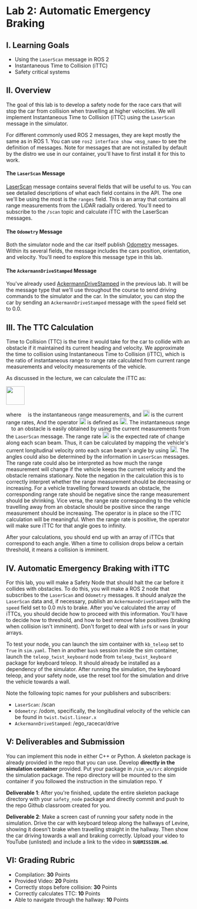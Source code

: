 # Lab 2: Automatic Emergency Braking

## I. Learning Goals

- Using the `LaserScan` message in ROS 2
- Instantaneous Time to Collision (iTTC)
- Safety critical systems

## II. Overview

The goal of this lab is to develop a safety node for the race cars that will stop the car from collision when travelling at higher velocities. We will implement Instantaneous Time to Collision (iTTC) using the `LaserScan` message in the simulator.

For different commonly used ROS 2 messages, they are kept mostly the same as in ROS 1. You can use `ros2 interface show <msg_name>` to see the definition of messages. Note for messages that are not installed by default by the distro we use in our container, you'll have to first install it for this to work.

#### The `LaserScan` Message

[LaserScan](http://docs.ros.org/en/noetic/api/sensor_msgs/html/msg/LaserScan.html) message contains several fields that will be useful to us. You can see detailed descriptions of what each field contains in the API. The one we'll be using the most is the `ranges` field. This is an array that contains all range measurements from the LiDAR radially ordered. You'll need to subscribe to the `/scan` topic and calculate iTTC with the LaserScan messages.

#### The `Odometry` Message

Both the simulator node and the car itself publish [Odometry](http://docs.ros.org/en/noetic/api/nav_msgs/html/msg/Odometry.html) messages. Within its several fields, the message includes the cars position, orientation, and velocity. You'll need to explore this message type in this lab.

#### The `AckermannDriveStamped` Message

You've already used [AckermannDriveStamped](http://docs.ros.org/en/jade/api/ackermann_msgs/html/msg/AckermannDriveStamped.html) in the previous lab. It will be the message type that we'll use throughout the course to send driving commands to the simulator and the car. In the simulator, you can stop the car by sending an `AckermannDriveStamped` message with the `speed` field set to 0.0.

## III. The TTC Calculation

Time to Collision (TTC) is the time it would take for the car to collide with an obstacle if it maintained its current heading and velocity. We approximate the time to collision using Instantaneous Time to Collision (iTTC), which is the ratio of instantaneous range to range rate calculated from current range measurements and velocity measurements of the vehicle.

As discussed in the lecture, we can calculate the iTTC as:

<!-- , and the operator <img src="https://render.githubusercontent.com/render/math?math=[]_{%2B}" height="22"> is defined as: <img src="https://render.githubusercontent.com/render/math?math=[x]_{%2B}=\text{max}(x,%200)" height="22"> -->

<img src="https://render.githubusercontent.com/render/math?math=iTTC=\frac{r}{[- \dot{r}]_{%2B}}" height="50">

where <img src="https://render.githubusercontent.com/render/math?math=r" height="10"> is the instantaneous range measurements, and <img src="https://render.githubusercontent.com/render/math?math=\dot{r}" height="18"> is the current range rates, And the operator <img src="https://render.githubusercontent.com/render/math?math=[ ]_{%2B}" height="18"> is defined as <img src="https://render.githubusercontent.com/render/math?math=[ x ]_{%2B} = \text{max}( x, 0 )" height="18">. The instantaneous range <img src="https://render.githubusercontent.com/render/math?math=r" height="10"> to an obstacle is easily obtained by using the current measurements from the `LaserScan` message. The range rate <img src="https://render.githubusercontent.com/render/math?math=\dot{r}" height="18"> is the expected rate of change along each scan beam. Thus, it can be calculated by mapping the vehicle's current longitudinal velocity onto each scan beam's angle by using <img src="https://render.githubusercontent.com/render/math?math=v_x \cos{\theta_{i}}" height="18">. The angles could also be determined by the information in `LaserScan` messages. The range rate could also be interpreted as how much the range measurement will change if the vehicle keeps the current velocity and the obstacle remains stationary. Note the negation in the calculation this is to correctly interpret whether the range measurement should be decreasing or increasing. For a vehicle travelling forward towards an obstacle, the corresponding range rate should be negative since the range measurement should be shrinking. Vice versa, the range rate corresponding to the vehicle travelling away from an obstacle should be positive since the range measurement should be increasing. The operator is in place so the iTTC calculation will be meaningful. When the range rate is positive, the operator will make sure iTTC for that angle goes to infinity.

After your calculations, you should end up with an array of iTTCs that correspond to each angle. When a time to collision drops below a certain threshold, it means a collision is imminent.

## IV. Automatic Emergency Braking with iTTC

For this lab, you will make a Safety Node that should halt the car before it collides with obstacles. To do this, you will make a ROS 2 node that subscribes to the `LaserScan` and `Odometry` messages. It should analyze the `LaserScan` data and, if necessary, publish an `AckermannDriveStamped` with the `speed` field set to 0.0 m/s to brake. After you've calculated the array of iTTCs, you should decide how to proceed with this information. You'll have to decide how to threshold, and how to best remove false positives (braking when collision isn't imminent). Don't forget to deal with `inf`s or `nan`s in your arrays.

To test your node, you can launch the sim container with `kb_teleop` set to `True` in `sim.yaml`. Then in another `bash` session inside the sim container, launch the `teleop_twist_keyboard` node from `teleop_twist_keyboard` package for keyboard teleop. It should already be installed as a dependency of the simulator. After running the simulation, the keyboard teleop, and your safety node, use the reset tool for the simulation and drive the vehicle towards a wall.

Note the following topic names for your publishers and subscribers:

- `LaserScan`: /scan
- `Odometry`: /odom, specifically, the longitudinal velocity of the vehicle can be found in `twist.twist.linear.x`
- `AckermannDriveStamped`: /ego_racecar/drive

## V: Deliverables and Submission
You can implement this node in either C++ or Python. A skeleton package is already provided in the repo that you can use. Develop **directly in the simulation container** provided. Put your package in `/sim_ws/src` alongside the simulation package. The repo directory will be mounted to the sim container if you followed the instruction in the simulation repo. Y

**Deliverable 1**: After you're finished, update the entire skeleton package directory with your `safety_node` package and directly commit and push to the repo Github classroom created for you.

**Deliverable 2**: Make a screen cast of running your safety node in the simulation. Drive the car with keyboard teleop along the hallways of Levine, showing it doesn't brake when travelling straight in the hallway. Then show the car driving towards a wall and braking correctly. Upload your video to YouTube (unlisted) and include a link to the video in **`SUBMISSION.md`**.

## VI: Grading Rubric
- Compilation: **30** Points
- Provided Video: **20** Points
- Correctly stops before collision: **30** Points
- Correctly calculates TTC: **10** Points
- Able to navigate through the hallway: **10** Points

